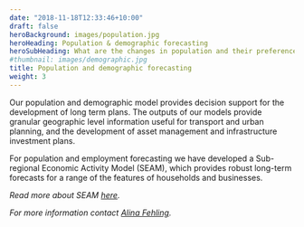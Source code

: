 ```yaml
---
date: "2018-11-18T12:33:46+10:00"
draft: false
heroBackground: images/population.jpg
heroHeading: Population & demographic forecasting
heroSubHeading: What are the changes in population and their preferences over the next 10, 20, 30 years?
#thumbnail: images/demographic.jpg
title: Population and demographic forecasting
weight: 3
---
```

Our population and demographic model provides decision support for the development of long term plans. The outputs of our models provide granular geographic level information useful for transport and urban planning, and the development of asset management and infrastructure investment plans.

For population and employment forecasting we have developed a Sub-regional Economic Activity Model (SEAM), which provides robust long-term forecasts for a range of the features of households and businesses.

*Read more about SEAM [here](https://www.principaleconomics.com/models/seam/).*

*For more information contact [Alina Fehling](https://www.principaleconomics.com/team/alina-fehling/).*